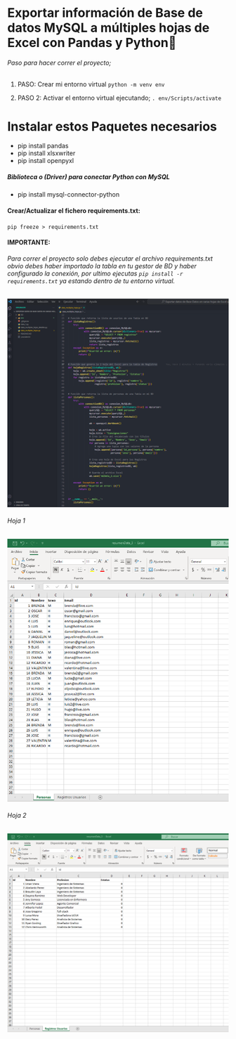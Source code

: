 # Exportar información de Base de datos MySQL a múltiples hojas de Excel con Pandas y Python🐍

###### Paso para hacer correr el proyecto;

1. PASO: Crear mi entorno virtual
   `python -m venv env `

2. PASO 2: Activar el entorno virtual ejecutando;
   `. env/Scripts/activate`

# Instalar estos Paquetes necesarios

- pip install pandas
- pip install xlsxwriter
- pip install openpyxl

##### Biblioteca o (Driver) para conectar Python con MySQL

- pip install mysql-connector-python

#### Crear/Actualizar el fichero requirements.txt:

`pip freeze > requirements.txt`

#### IMPORTANTE:

###### Para correr el proyecto solo debes ejecutar el archivo requirements.txt obvio debes haber importado la tabla en tu gestor de BD y haber configurado la conexión, por ultimo ejecutas `pip install -r requirements.txt` ya estando dentro de tu entorno virtual.


![](https://raw.githubusercontent.com/urian121/imagenes-proyectos-github/master/generando_reporte_en_multiples_hojas_excel_pandas_python.png)

###### Hoja 1
![](https://raw.githubusercontent.com/urian121/imagenes-proyectos-github/master/hoja_1_exportando_data_con_pandas_multiples_hojas.png)


###### Hoja 2

![](https://raw.githubusercontent.com/urian121/imagenes-proyectos-github/master/hoja_2_exportando_data_con_pandas_multiples_hojas.png)
